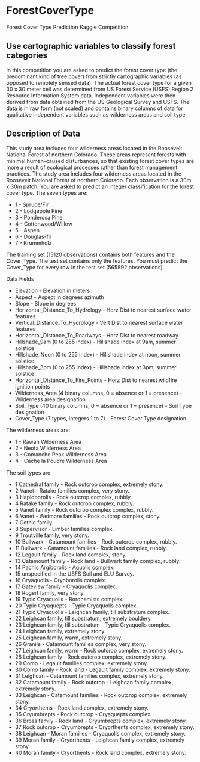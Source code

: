 # ForestCoverType
Forest Cover Type Prediction Kaggle Competition

## Use cartographic variables to classify forest categories
In this competition you are asked to predict the forest cover type (the predominant kind of tree cover) from strictly cartographic variables (as opposed to remotely sensed data). The actual forest cover type for a given 30 x 30 meter cell was determined from US Forest Service (USFS) Region 2 Resource Information System data. Independent variables were then derived from data obtained from the US Geological Survey and USFS. The data is in raw form (not scaled) and contains binary columns of data for qualitative independent variables such as wilderness areas and soil type.

## Description of Data
This study area includes four wilderness areas located in the Roosevelt National Forest of northern Colorado. These areas represent forests with minimal human-caused disturbances, so that existing forest cover types are more a result of ecological processes rather than forest management practices.
The study area includes four wilderness areas located in the Roosevelt National Forest of northern Colorado. Each observation is a 30m x 30m patch. You are asked to predict an integer classification for the forest cover type. The seven types are:

* 1 - Spruce/Fir
* 2 - Lodgepole Pine
* 3 - Ponderosa Pine
* 4 - Cottonwood/Willow
* 5 - Aspen
* 6 - Douglas-fir
* 7 - Krummholz

The training set (15120 observations) contains both features and the Cover_Type. The test set contains only the features. You must predict the Cover_Type for every row in the test set (565892 observations).

Data Fields
* Elevation - Elevation in meters
* Aspect - Aspect in degrees azimuth
* Slope - Slope in degrees
* Horizontal_Distance_To_Hydrology - Horz Dist to nearest surface water features
* Vertical_Distance_To_Hydrology - Vert Dist to nearest surface water features
* Horizontal_Distance_To_Roadways - Horz Dist to nearest roadway
* Hillshade_9am (0 to 255 index) - Hillshade index at 9am, summer solstice
* Hillshade_Noon (0 to 255 index) - Hillshade index at noon, summer solstice
* Hillshade_3pm (0 to 255 index) - Hillshade index at 3pm, summer solstice
* Horizontal_Distance_To_Fire_Points - Horz Dist to nearest wildfire ignition points
* Wilderness_Area (4 binary columns, 0 = absence or 1 = presence) - Wilderness area designation
* Soil_Type (40 binary columns, 0 = absence or 1 = presence) - Soil Type designation
* Cover_Type (7 types, integers 1 to 7) - Forest Cover Type designation

The wilderness areas are:

* 1 - Rawah Wilderness Area
* 2 - Neota Wilderness Area
* 3 - Comanche Peak Wilderness Area
* 4 - Cache la Poudre Wilderness Area

The soil types are:

* 1 Cathedral family - Rock outcrop complex, extremely stony.
* 2 Vanet - Ratake families complex, very stony.
* 3 Haploborolis - Rock outcrop complex, rubbly.
* 4 Ratake family - Rock outcrop complex, rubbly.
* 5 Vanet family - Rock outcrop complex complex, rubbly.
* 6 Vanet - Wetmore families - Rock outcrop complex, stony.
* 7 Gothic family.
* 8 Supervisor - Limber families complex.
* 9 Troutville family, very stony.
* 10 Bullwark - Catamount families - Rock outcrop complex, rubbly.
* 11 Bullwark - Catamount families - Rock land complex, rubbly.
* 12 Legault family - Rock land complex, stony.
* 13 Catamount family - Rock land - Bullwark family complex, rubbly.
* 14 Pachic Argiborolis - Aquolis complex.
* 15 unspecified in the USFS Soil and ELU Survey.
* 16 Cryaquolis - Cryoborolis complex.
* 17 Gateview family - Cryaquolis complex.
* 18 Rogert family, very stony.
* 19 Typic Cryaquolis - Borohemists complex.
* 20 Typic Cryaquepts - Typic Cryaquolls complex.
* 21 Typic Cryaquolls - Leighcan family, till substratum complex.
* 22 Leighcan family, till substratum, extremely bouldery.
* 23 Leighcan family, till substratum - Typic Cryaquolls complex.
* 24 Leighcan family, extremely stony.
* 25 Leighcan family, warm, extremely stony.
* 26 Granile - Catamount families complex, very stony.
* 27 Leighcan family, warm - Rock outcrop complex, extremely stony.
* 28 Leighcan family - Rock outcrop complex, extremely stony.
* 29 Como - Legault families complex, extremely stony.
* 30 Como family - Rock land - Legault family complex, extremely stony.
* 31 Leighcan - Catamount families complex, extremely stony.
* 32 Catamount family - Rock outcrop - Leighcan family complex, extremely stony.
* 33 Leighcan - Catamount families - Rock outcrop complex, extremely stony.
* 34 Cryorthents - Rock land complex, extremely stony.
* 35 Cryumbrepts - Rock outcrop - Cryaquepts complex.
* 36 Bross family - Rock land - Cryumbrepts complex, extremely stony.
* 37 Rock outcrop - Cryumbrepts - Cryorthents complex, extremely stony.
* 38 Leighcan - Moran families - Cryaquolls complex, extremely stony.
* 39 Moran family - Cryorthents - Leighcan family complex, extremely stony.
* 40 Moran family - Cryorthents - Rock land complex, extremely stony.